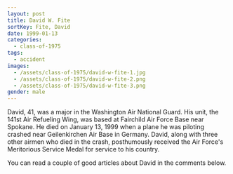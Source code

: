 ```yaml
---
layout: post
title: David W. Fite
sortKey: Fite, David
date: 1999-01-13
categories:
  - class-of-1975
tags:
  - accident
images:
  - /assets/class-of-1975/david-w-fite-1.jpg
  - /assets/class-of-1975/david-w-fite-2.png
  - /assets/class-of-1975/david-w-fite-3.png
gender: male
---
```


David, 41, was a major in the Washington Air National Guard. His unit, the 141st Air Refueling Wing, was based at Fairchild Air Force Base near Spokane. He died on January 13, 1999 when a plane he was piloting crashed near Geilenkirchen Air Base in Germany. David, along with three other airmen who died in the crash, posthumously received the Air Force's Meritorious Service Medal for service to his country.

You can read a couple of good articles about David in the comments below.
